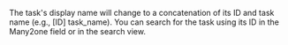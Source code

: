 The task's display name will change to a concatenation of its ID and
task name (e.g., \[ID\] task_name). You can search for the task using
its ID in the Many2one field or in the search view.

